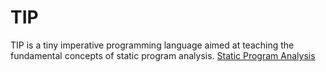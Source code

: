 TIP
=======================
TIP is a tiny imperative programming language aimed at teaching the fundamental concepts of static program analysis.  [Static Program Analysis](https://cs.au.dk/~amoeller/spa/)